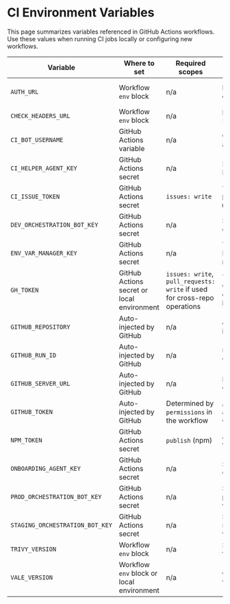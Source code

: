 # CI Environment Variables

This page summarizes variables referenced in GitHub Actions workflows. Use these
values when running CI jobs locally or configuring new workflows.

| Variable | Where to set | Required scopes | Purpose | Notes |
| -------- | ------------ | --------------- | ------- | ----- |
| `AUTH_URL` | Workflow `env` block | n/a | Base URL for auth service during E2E tests | Set to `http://localhost:8002` in CI |
| `CHECK_HEADERS_URL` | Workflow `env` block | n/a | Endpoint checked by `scripts/check_headers.py` | Defaults to the auth user endpoint |
| `CI_BOT_USERNAME` | GitHub Actions variable | n/a | GitHub username used to assign CI failure issues | |
| `CI_HELPER_AGENT_KEY` | GitHub Actions secret | n/a | Secret token for the CI Helper Agent | Used by `review-known-errors.yml` |
| `CI_ISSUE_TOKEN` | GitHub Actions secret | `issues: write` | Token used to open rate-limit issues in `ci-monitor.yml` | Optional; falls back to `GITHUB_TOKEN` when unset |
| `DEV_ORCHESTRATION_BOT_KEY` | GitHub Actions secret | n/a | Secret token for the dev orchestrator workflow | Passed as `ORCHESTRATION_KEY` |
| `ENV_VAR_MANAGER_KEY` | GitHub Actions secret | n/a | Token for the EnvVar Manager to open misalignment issues | Used by `secrets-alignment.yml` |
| `GH_TOKEN` | GitHub Actions secret or local environment | `issues: write`, `pull_requests: write` if used for cross-repo operations | Token consumed by the GitHub CLI to comment on PRs and manage issues | Usually set to `${{ secrets.GITHUB_TOKEN }}` in workflows |
| `GITHUB_REPOSITORY` | Auto-injected by GitHub | n/a | `owner/repo` string identifying the project | Used by `post_coverage_comment.py` |
| `GITHUB_RUN_ID` | Auto-injected by GitHub | n/a | Unique ID for the workflow run | Used when generating coverage links |
| `GITHUB_SERVER_URL` | Auto-injected by GitHub | n/a | Hostname for the current GitHub instance | Used by `post_coverage_comment.py` |
| `GITHUB_TOKEN` | Auto-injected by GitHub | Determined by `permissions` in the workflow | Authenticate API requests and push commits during CI | Provided automatically; expires after each job |
| `NPM_TOKEN` | GitHub Actions secret | `publish` (npm) | Authenticate `npm publish` when releasing packages | Not currently used but reserved for future publishing steps |
| `ONBOARDING_AGENT_KEY` | GitHub Actions secret | n/a | Secret token for the Onboarding Agent | Used by the onboarding-agent workflow |
| `PROD_ORCHESTRATION_BOT_KEY` | GitHub Actions secret | n/a | Secret token for the production orchestrator workflow | Passed as `ORCHESTRATION_KEY` |
| `STAGING_ORCHESTRATION_BOT_KEY` | GitHub Actions secret | n/a | Secret token for the staging orchestrator workflow | Passed as `ORCHESTRATION_KEY` |
| `TRIVY_VERSION` | Workflow `env` block | n/a | Selects the Trivy version for container scanning | Defaults to `0.47.0` |
| `VALE_VERSION` | Workflow `env` block or local environment | n/a | Choose the Vale linter version for docs checks | Defaults to `3.12.0` |

